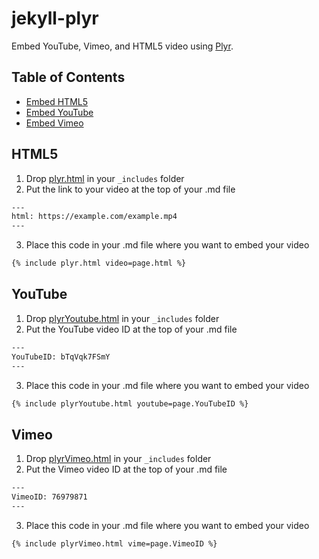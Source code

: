 # jekyll-plyr
Embed YouTube, Vimeo, and HTML5 video using [Plyr](https://github.com/sampotts/plyr).

## Table of Contents

* [Embed HTML5](#embed-html5)
* [Embed YouTube](#embed-youtube)
* [Embed Vimeo](#embed-vimeo)

## HTML5
1. Drop [plyr.html](https://github.com/joeljayakaran/jekyll-plyr/blob/main/_includes/plyr.html) in your `_includes` folder
2. Put the link to your video at the top of your .md file

```html
---
html: https://example.com/example.mp4
---
```

3. Place this code in your .md file where you want to embed your video

```html
{% include plyr.html video=page.html %}
```
## YouTube
1. Drop [plyrYoutube.html](https://github.com/joeljayakaran/jekyll-plyr/blob/main/_includes/plyrYoutube.html) in your `_includes` folder
2. Put the YouTube video ID  at the top of your .md file

```html
---
YouTubeID: bTqVqk7FSmY
---
```

3. Place this code in your .md file where you want to embed your video

```html
{% include plyrYoutube.html youtube=page.YouTubeID %}
```

## Vimeo
1. Drop [plyrVimeo.html](https://github.com/joeljayakaran/jekyll-plyr/blob/main/_includes/plyrVimeo.html) in your `_includes` folder
2. Put the Vimeo video ID  at the top of your .md file

```html
---
VimeoID: 76979871
---
```

3. Place this code in your .md file where you want to embed your video

```html
{% include plyrVimeo.html vime=page.VimeoID %}
```
